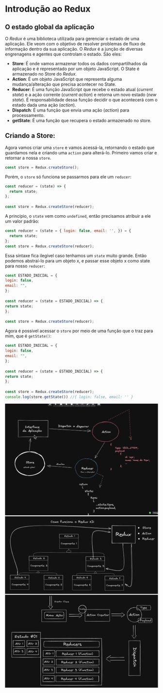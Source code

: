# Introdução ao Redux
## O estado global da aplicação
O _Redux_ é uma biblioteca utilizada para gerenciar o estado de uma aplicação. Ele veom com o objetivo de resolver problemas de fluxo de informação dentro da sua aplicação.
O _Redux_ é a junção de diversas engrenagens e agentes que controlam o estado.
São eles:
- **Store**: É onde vamos armazenar todos os dados compartilhados da aplicação e é representado por um objeto JavaScript. O State é armazenado no Store do _Redux_.
- **Action**: É um objeto JavaScript que representa alguma mudança/alteração que precisa acontecer no State.
- **Reducer**: É uma função JavaScript que recebe o estado atual (_current state_) e a ação corrente (_current action_) e retorna um novo estado (_new state_). É responsabilidade dessa função decidir o que acontecerá com o estado dada uma ação (_action_).
- **Dispatch**: É uma função que envia uma ação (_action_) para processamento.
- **getState**: É uma função que recupera o estado armazenado no store.

## Criando a Store:
Agora vamos criar uma `store` e vamos acessá-la, retornando o estado que guardamos nela e criando uma `action` para alterá-lo. Primeiro vamos criar e retornar a nossa `store`.
```js
const store = Redux.createStore();
```
Porém, o `store` só funciona se passarmos para ele um `reducer`:
```js
const reducer = (state) => {
  return state;
};

const store = Redux.createStore(reducer);
```
A princípio, o `state` vem como `undefined`, então precisamos atribuir a ele um valor padrão:
```js
const reducer = (state = { login: false, email: '', }) = {
  return state;
};
const store = Redux.createStore(reducer);
```
Essa síntaxe fica ilegível caso tenhamos um `state` muito grande. Então podemos abstraí-lo para um objeto x, e passar esse objeto x como state para nosso `reducer`:
```js
const ESTADO_INICIAL = {
login: false,
email: "",
};

const reducer = (state = ESTADO_INICIAL) => {
return state;
};

const store = Redux.createStore(reducer);
```
Agora é possível acessar o `store` por meio de uma função que o traz para mim, que é `getState()`:

```js
const ESTADO_INICIAL = {
login: false,
email: "",
};

const reducer = (state = ESTADO_INICIAL) => {
return state;
};

const store = Redux.createStore(reducer);
console.log(store.getState()) //{ login: false, email: '' }
```

<img src="../../assets/reduxesquema1.png" />
<img src="../../assets/reduxesquema2.png" />
<img src="../../assets/reduxesquema3.png" />

